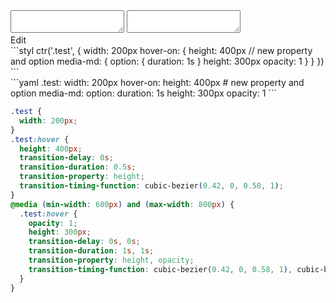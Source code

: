 <div data-size="450" class="code-cont" data-example="media-B">
    <div class="code">
        <div class="code-wrap">
            <textarea id="stylus"></textarea>
            <textarea id="css"></textarea>
            <div class="edit-code">
                <span>Edit</span>
            </div>
        </div>
    </div>
</div>


<div data-size="450" data-examples="stylus"></div>
```styl
ctr('.test', {
  width: 200px
  hover-on: {
    height: 400px
    // new property and option
    media-md: {
      option: {
        duration: 1s
      }
      height: 300px
      opacity: 1
    }
  }
})
```

<div data-size="450" data-examples="yaml"></div>
```yaml
.test:
  width: 200px
  hover-on:
    height: 400px
    # new property and option
    media-md:
      option:
        duration: 1s
      height: 300px
      opacity: 1
```

```css
.test {
  width: 200px;
}
.test:hover {
  height: 400px;
  transition-delay: 0s;
  transition-duration: 0.5s;
  transition-property: height;
  transition-timing-function: cubic-bezier(0.42, 0, 0.58, 1);
}
@media (min-width: 600px) and (max-width: 800px) {
  .test:hover {
    opacity: 1;
    height: 300px;
    transition-delay: 0s, 0s;
    transition-duration: 1s, 1s;
    transition-property: height, opacity;
    transition-timing-function: cubic-bezier(0.42, 0, 0.58, 1), cubic-bezier(0.42, 0, 0.58, 1);
  }
}
```
<div class="cf"></div>
